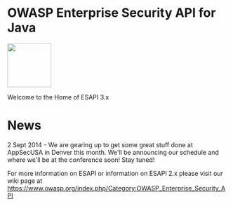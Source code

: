 OWASP Enterprise Security API for Java
==========

<img src="https://raw.githubusercontent.com/ESAPI/esapi-java/master/static/ESAPI%20Logo.png" width="100" height="100" />

Welcome to the Home of ESAPI 3.x 

News
==========
2 Sept 2014 - We are gearing up to get some great stuff done at AppSecUSA in Denver this month. We'll be announcing our schedule and where we'll be at the conference soon! Stay tuned!


For more information on ESAPI or information on ESAPI 2.x please visit our wiki page at https://www.owasp.org/index.php/Category:OWASP_Enterprise_Security_API
